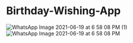 # Birthday-Wishing-App
![WhatsApp Image 2021-06-19 at 6 58 08 PM (1)](https://user-images.githubusercontent.com/59532676/122644011-81212300-d130-11eb-82b5-57d38c9a9b36.jpeg)
![WhatsApp Image 2021-06-19 at 6 58 08 PM](https://user-images.githubusercontent.com/59532676/122644015-854d4080-d130-11eb-9319-6c555aaae4db.jpeg)
